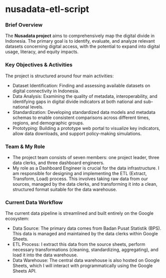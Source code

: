 # nusadata-etl-script

### Brief Overview
The **Nusadata project** aims to comprehensively map the digital divide in Indonesia. The primary goal is to identify, evaluate, and analyze relevant datasets concerning digital access, with the potential to expand into digital usage, literacy, and equity impacts.

### Key Objectives & Activities
The project is structured around four main activities:
- Dataset Identification: Finding and assessing available datasets on digital connectivity in Indonesia.
- Data Analysis: Examining the quality of metadata, interoperability, and identifying gaps in digital divide indicators at both national and sub-national levels.
- Standardization: Developing standardized data models and metadata schemas to enable consistent comparisons across different times, regions, and demographic groups.
- Prototyping: Building a prototype web portal to visualize key indicators, allow data downloads, and support policy-making simulations.

### Team & My Role
- The project team consists of seven members: one project leader, three data clerks, and three dashboard engineers.
- My role as a Dashboard Engineer is crucial for the data infrastructure. I am responsible for designing and implementing the ETL (Extract, Transform, Load) process. This involves taking raw data from our sources, managed by the data clerks, and transforming it into a clean, structured format suitable for the data warehouse.

### Current Data Workflow
The current data pipeline is streamlined and built entirely on the Google ecosystem:
- Data Source: The primary data comes from Badan Pusat Statistik (BPS). This data is managed and maintained by the data clerks within Google Sheets.
- ETL Process: I extract this data from the source sheets, perform necessary transformations (cleaning, standardizing, aggregating), and load it into the data warehouse.
- Data Warehouse: The central data warehouse is also hosted on Google Sheets, which I will interact with programmatically using the Google Sheets API.
